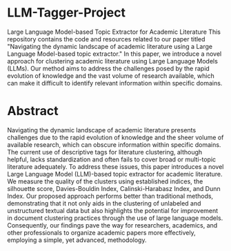# LLM-Tagger-Project
Large Language Model-based Topic Extractor for Academic Literature
This repository contains the code and resources related to our paper titled "Navigating the dynamic landscape of academic literature using a Large Language Model-based topic extractor." 
In this paper, we introduce a novel approach for clustering academic literature using Large Language Models (LLMs). Our method aims to address the challenges posed by the rapid evolution of 
knowledge and the vast volume of research available, which can make it difficult to identify relevant information within specific domains.

# Abstract
Navigating the dynamic landscape of academic literature presents challenges due to the rapid evolution of knowledge and the sheer volume of available research, 
which can obscure information within specific domains. The current use of descriptive tags for literature clustering, although helpful, lacks standardization and often fails to cover broad or multi-topic literature adequately. 
To address these issues, this paper introduces a novel Large Language Model (LLM)-based topic extractor for academic literature. 
We measure the quality of the clusters using established indices, the silhouette score, Davies-Bouldin Index, Calinski-Harabasz Index, and Dunn Index. 
Our proposed approach performs better than traditional methods, demonstrating that it not only aids in the clustering of unlabeled and unstructured textual data but also highlights the potential for improvement in document clustering 
practices through the use of large language models. Consequently, our findings pave the way for researchers, academics, and other professionals to organize academic papers more effectively, employing a simple, yet advanced, methodology. 
